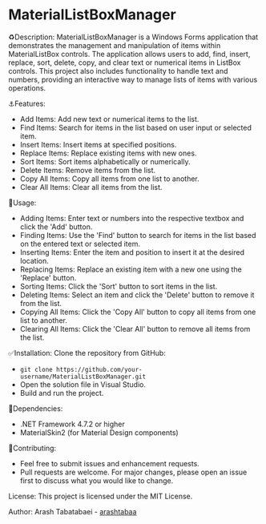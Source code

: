 # MaterialListBoxManager
♻️Description:
MaterialListBoxManager is a Windows Forms application that demonstrates the management and manipulation of items within MaterialListBox controls. The application allows users to add, find, insert, replace, sort, delete, copy, and clear text or numerical items in ListBox controls. This project also includes functionality to handle text and numbers, providing an interactive way to manage lists of items with various operations.

⚓Features:
- Add Items: Add new text or numerical items to the list.
- Find Items: Search for items in the list based on user input or selected item.
- Insert Items: Insert items at specified positions.
- Replace Items: Replace existing items with new ones.
- Sort Items: Sort items alphabetically or numerically.
- Delete Items: Remove items from the list.
- Copy All Items: Copy all items from one list to another.
- Clear All Items: Clear all items from the list.

💎Usage:
- Adding Items: Enter text or numbers into the respective textbox and click the 'Add' button.
- Finding Items: Use the 'Find' button to search for items in the list based on the entered text or selected item.
- Inserting Items: Enter the item and position to insert it at the desired location.
- Replacing Items: Replace an existing item with a new one using the 'Replace'
button.
- Sorting Items: Click the 'Sort' button to sort items in the list.
- Deleting Items: Select an item and click the 'Delete' button to remove it from the list.
- Copying All Items: Click the 'Copy All' button to copy all items from one list to another.
- Clearing All Items: Click the 'Clear All' button to remove all items from the list.

✅Installation:
Clone the repository from GitHub:
- ```git clone https://github.com/your-username/MaterialListBoxManager.git```
- Open the solution file in Visual Studio.
- Build and run the project.

💫Dependencies:
- .NET Framework 4.7.2 or higher
- MaterialSkin2 (for Material Design components)

📍Contributing:
- Feel free to submit issues and enhancement requests.
- Pull requests are welcome. For major changes, please open an issue first to discuss what you would like to change.

License:
This project is licensed under the MIT License.

Author:
Arash Tabatabaei - [arashtabaa](https://github.com/arashtabaa)
